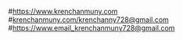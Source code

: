#<https://www.krenchanmuny.com>
#<krenchanmuny.com/krenchanny728@gmail.com>
#<https://www.><email_krenchanmuny728@gmail.com>
